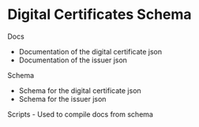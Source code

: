 # Digital Certificates Schema

Docs
- Documentation of the digital certificate json
- Documentation of the issuer json

Schema
- Schema for the digital certificate json
- Schema for the issuer json

Scripts - Used to compile docs from schema

